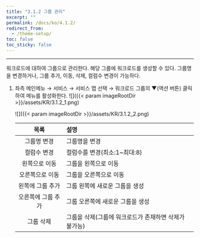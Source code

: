 ```yaml
---
title: "3.1.2 그룹 관리"
excerpt: ""
permalink: /docs/ko/4.1.2/
redirect_from:
  - /theme-setup/
toc: false
toc_sticky: false
---
```


---
워크로드에 대하여 그룹으로 관리한다. 해당 그룹에 워크로드를 생성할 수 있다. 그룹명을 변경하거나, 그룹 추가, 이동, 삭제, 컬럼수 변경이 가능하다.

1. 좌측 메인메뉴 → 서비스 → 서비스 맵 선택 → 워크로드 그룹의  ▼\(액션 버튼\) 클릭하여 메뉴를 활성화한다.
    ![]({{< param imageRootDir >}}/assets/KR/3.1.2_1.png)

    ![]({{< param imageRootDir >}}/assets/KR/3.1.2_2.png)

    | 목록 | 설명 |
    | :---: | :--- |
    | 그룹명 변경 | 그룹명을 변경 |
    | 컬럼수 변경 | 컬럼수를 변경\(최소:1~최대:8\) |
    | 왼쪽으로 이동 | 그룹을 왼쪽으로 이동 |
    | 오른쪽으로 이동 | 그룹을 오른쪽으로 이동 |
    | 왼쪽에 그룹 추가 | 그룹 왼쪽에 새로운 그룹을 생성 |
    | 오른쪽에 그룹 추가 | 그룹 오른쪽에 새로운 그룹을 생성 |
    | 그룹 삭제 | 그룹을 삭제\(그룹에 워크로드가 존재하면 삭제가 불가능\) |
